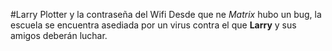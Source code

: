 #Larry Plotter y la contraseña del Wifi
Desde que ne *Matrix* hubo un bug, la escuela se encuentra asediada por un virus contra el que **Larry** y sus amigos deberán luchar.